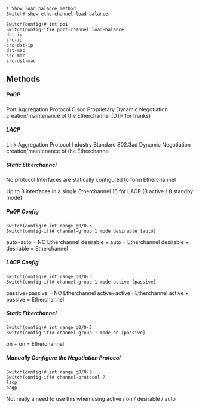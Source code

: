 ```
! Show load balance method
Switch# show etherchannel load-balance
```

```
Switch(config)# int po1
Switch(config-if)# port-channel load-balance
dst-ip
src-ip
src-dst-ip
dst-mac
src-mac
src-dst-mac
```


## Methods

##### PaGP

Port Aggregation Protocol
Cisco Proprietary
Dynamic Negotiation creation/maintenance of the Etherchannel (DTP for trunks)

##### LACP

Link Aggregation Protocol
Industry Standard 802.3ad
Dynamic Negotiation creation/maintenance of the Etherchannel

##### Static Etherchannel

No protocol
Interfaces are statically configured to form Etherchannel

Up to 8 interfaces in a single Etherchannel
16 for LACP (8 active / 8 standby mode)

##### PaGP Config

```
Switch(config)# int range g0/0-3
Switch(config-if)# channel-group 1 mode desirable [auto]
```

auto+auto = NO Etherchannel
desirable + auto = Etherchannel 
desirable + desirable = Etherchannel

##### LACP Config

```
Switch(config)# int range g0/0-3
Switch(config-if)# channel-group 1 mode active [passive]
```

passive+passive = NO Etherchannel
active+active= Etherchannel
active + passive = Etherchannel

##### Static Etherchannel

```
Switch(config)# int range g0/0-3
Switch(config-if)# channel-group 1 mode on [passive]
```

on + on = Etherchannel

##### Manually Configure the Negotiation Protocol

```
Switch(config)# int range g0/0-3
Switch(config-if)# channel-protocol ?
lacp
pagp
```

Not really a need to use this when using active / on / desirable / auto

